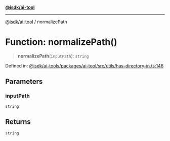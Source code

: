 [**@isdk/ai-tool**](../README.md)

***

[@isdk/ai-tool](../globals.md) / normalizePath

# Function: normalizePath()

> **normalizePath**(`inputPath`): `string`

Defined in: [@isdk/ai-tools/packages/ai-tool/src/utils/has-directory-in.ts:146](https://github.com/isdk/ai-tool.js/blob/209a87173b5eabb2f81db6ea9a6784f34c24e271/src/utils/has-directory-in.ts#L146)

## Parameters

### inputPath

`string`

## Returns

`string`
